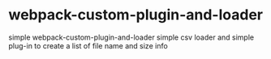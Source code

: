 # webpack-custom-plugin-and-loader

simple webpack-custom-plugin-and-loader
simple csv loader and simple plug-in to create a list of file name and size info
